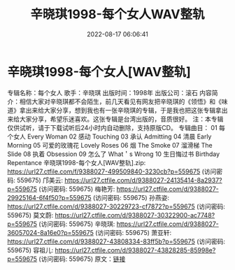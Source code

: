 ﻿---
title: 辛晓琪1998-每个女人WAV整轨
date: 2022-08-17 06:06:41
categories: WAV车载音乐、镜像
tags: 华语中文
---
# 辛晓琪1998-每个女人[WAV整轨]

专辑名称：每个女人
歌手：辛晓琪
出版时间：1998年
出版公司：滚石
内容简介：相信大家对辛晓琪都不会陌生，前几天看见有网友把辛晓琪的《领悟》和《味道》拿出来给大家分享，想到我也有一张辛晓琪的专辑，于是我也把这张专辑拿出来给大家分享，希望乐迷喜欢。这张专辑是台湾出版的，音质很好。
注：本专辑仅供试听，请于下载试听后24小时内自动删除，支持原版CD。
专辑曲目：
01 每个女人 Every Woman
02 感动 Touching
03 承认 Admitting
04 清晨 Early Morning
05 可爱的玫瑰花 Lovely Roses
06 烟 The Smoke
07 溜滑梯 The Slide
08 执着 Obsession
09 怎么了 What＇s Wrong
10 生日悔过书 Birthday Repentance
辛晓琪1998-每个女人[WAV整轨].zip: https://url27.ctfile.com/f/9388027-499509840-3230cb?p=559675
(访问密码: 559675)
邝美云: https://url27.ctfile.com/d/9388027-24135414-8a2937?p=559675
(访问密码: 559675)
梅艳芳: https://url27.ctfile.com/d/9388027-29925164-6f4f50?p=559675
(访问密码: 559675)
孙燕姿: https://url27.ctfile.com/d/9388027-30229723-cf7872?p=559675
(访问密码: 559675)
莫文蔚: https://url27.ctfile.com/d/9388027-30322900-ac7748?p=559675
(访问密码: 559675)
辛晓琪: https://url27.ctfile.com/d/9388027-36057024-8a16e0?p=559675
(访问密码: 559675)
萧亚轩: https://url27.ctfile.com/d/9388027-43808334-83ff5b?p=559675
(访问密码: 559675)
容祖儿: https://url27.ctfile.com/d/9388027-43828285-85998e?p=559675
(访问密码: 559675)
原文：[链接](https://blog.sina.com.cn/s/blog_1647c7e7601030ywp.html)